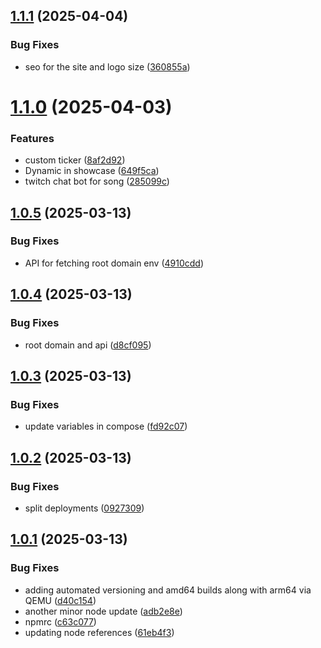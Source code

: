 ## [1.1.1](https://github.com/dorasto/spotify-overlay/compare/v1.1.0...v1.1.1) (2025-04-04)


### Bug Fixes

* seo for the site and logo size ([360855a](https://github.com/dorasto/spotify-overlay/commit/360855afb154476543ac43fe9b7d665082273733))

# [1.1.0](https://github.com/dorasto/spotify-overlay/compare/v1.0.5...v1.1.0) (2025-04-03)


### Features

* custom ticker ([8af2d92](https://github.com/dorasto/spotify-overlay/commit/8af2d92895d9458d8a138d533ff4eaf9ac028579))
* Dynamic in showcase ([649f5ca](https://github.com/dorasto/spotify-overlay/commit/649f5cada120423531c292d735a51981f49d6479))
* twitch chat bot for song ([285099c](https://github.com/dorasto/spotify-overlay/commit/285099c365c2db3717722662d2ca5d9312b7dda2))

## [1.0.5](https://github.com/dorasto/spotify-overlay/compare/v1.0.4...v1.0.5) (2025-03-13)


### Bug Fixes

* API for fetching root domain env ([4910cdd](https://github.com/dorasto/spotify-overlay/commit/4910cdd102f8039217e8bdf32d0b773784527622))

## [1.0.4](https://github.com/dorasto/spotify-overlay/compare/v1.0.3...v1.0.4) (2025-03-13)


### Bug Fixes

* root domain and api ([d8cf095](https://github.com/dorasto/spotify-overlay/commit/d8cf095899475c59fb29b1d6b1e0e0e34c23de87))

## [1.0.3](https://github.com/dorasto/spotify-overlay/compare/v1.0.2...v1.0.3) (2025-03-13)


### Bug Fixes

* update variables in compose ([fd92c07](https://github.com/dorasto/spotify-overlay/commit/fd92c07714a7707dd9a2c79df25f785c7ca2595c))

## [1.0.2](https://github.com/dorasto/spotify-overlay/compare/v1.0.1...v1.0.2) (2025-03-13)


### Bug Fixes

* split deployments ([0927309](https://github.com/dorasto/spotify-overlay/commit/0927309df53bfad5a756cea2cd53b8b049ddb930))

## [1.0.1](https://github.com/dorasto/spotify-overlay/compare/v1.0.0...v1.0.1) (2025-03-13)


### Bug Fixes

* adding automated versioning and amd64 builds along with arm64 via QEMU ([d40c154](https://github.com/dorasto/spotify-overlay/commit/d40c1548a699dc6866cbe317ac63187050268bf7))
* another minor node update ([adb2e8e](https://github.com/dorasto/spotify-overlay/commit/adb2e8e1f6e0683aa9ea4a8d3c690081a608f2da))
* npmrc ([c63c077](https://github.com/dorasto/spotify-overlay/commit/c63c077afc6927de6dbfe57236fabd57a28807c8))
* updating node references ([61eb4f3](https://github.com/dorasto/spotify-overlay/commit/61eb4f33ea372bc8f9e0781114acdc8d0d7a626e))
